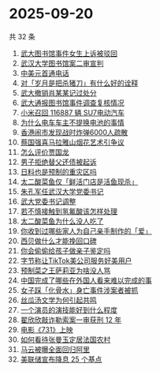 # 2025-09-20

共 32 条

<!-- BEGIN -->
<!-- 最后更新时间 Sat Sep 20 2025 22:16:49 GMT+0800 (China Standard Time) -->

1. [武大图书馆事件女生上诉被驳回](https://www.zhihu.com/search?q=%E6%AD%A6%E5%A4%A7%E5%9B%BE%E4%B9%A6%E9%A6%86%E4%BA%8B%E4%BB%B6%E5%A5%B3%E7%94%9F%E4%B8%8A%E8%AF%89%E8%A2%AB%E9%A9%B3%E5%9B%9E)
1. [武汉大学图书馆案二审宣判](https://www.zhihu.com/search?q=%E6%AD%A6%E6%B1%89%E5%A4%A7%E5%AD%A6%E5%9B%BE%E4%B9%A6%E9%A6%86%E6%A1%88%E4%BA%8C%E5%AE%A1%E5%AE%A3%E5%88%A4)
1. [中美元首通电话](https://www.zhihu.com/search?q=%E4%B8%AD%E7%BE%8E%E5%85%83%E9%A6%96%E9%80%9A%E7%94%B5%E8%AF%9D)
1. [对「岁月是把杀猪刀」有什么好的诠释](https://www.zhihu.com/search?q=%E5%AF%B9%E3%80%8C%E5%B2%81%E6%9C%88%E6%98%AF%E6%8A%8A%E6%9D%80%E7%8C%AA%E5%88%80%E3%80%8D%E6%9C%89%E4%BB%80%E4%B9%88%E5%A5%BD%E7%9A%84%E8%AF%A0%E9%87%8A)
1. [武大撤销肖某某记过处分](https://www.zhihu.com/search?q=%E6%AD%A6%E5%A4%A7%E6%92%A4%E9%94%80%E8%82%96%E6%9F%90%E6%9F%90%E8%AE%B0%E8%BF%87%E5%A4%84%E5%88%86)
1. [武大通报图书馆事件调查复核情况](https://www.zhihu.com/search?q=%E6%AD%A6%E5%A4%A7%E9%80%9A%E6%8A%A5%E5%9B%BE%E4%B9%A6%E9%A6%86%E4%BA%8B%E4%BB%B6%E8%B0%83%E6%9F%A5%E5%A4%8D%E6%A0%B8%E6%83%85%E5%86%B5)
1. [小米召回 116887 辆 SU7电动汽车](https://www.zhihu.com/search?q=%E5%B0%8F%E7%B1%B3%E5%8F%AC%E5%9B%9E%20116887%20%E8%BE%86%20SU7%E7%94%B5%E5%8A%A8%E6%B1%BD%E8%BD%A6)
1. [为什么电车车主不提换电池的事情](https://www.zhihu.com/search?q=%E4%B8%BA%E4%BB%80%E4%B9%88%E7%94%B5%E8%BD%A6%E8%BD%A6%E4%B8%BB%E4%B8%8D%E6%8F%90%E6%8D%A2%E7%94%B5%E6%B1%A0%E7%9A%84%E4%BA%8B%E6%83%85)
1. [香港闹市发现战时炸弹6000人疏散](https://www.zhihu.com/search?q=%E9%A6%99%E6%B8%AF%E9%97%B9%E5%B8%82%E5%8F%91%E7%8E%B0%E6%88%98%E6%97%B6%E7%82%B8%E5%BC%B96000%E4%BA%BA%E7%96%8F%E6%95%A3)
1. [蔡国强喜马拉雅山烟花艺术引争议](https://www.zhihu.com/search?q=%E8%94%A1%E5%9B%BD%E5%BC%BA%E5%96%9C%E9%A9%AC%E6%8B%89%E9%9B%85%E5%B1%B1%E7%83%9F%E8%8A%B1%E8%89%BA%E6%9C%AF%E5%BC%95%E4%BA%89%E8%AE%AE)
1. [怎么评价贾国龙](https://www.zhihu.com/search?q=%E6%80%8E%E4%B9%88%E8%AF%84%E4%BB%B7%E8%B4%BE%E5%9B%BD%E9%BE%99)
1. [男子拒绝替父还债被起诉](https://www.zhihu.com/search?q=%E7%94%B7%E5%AD%90%E6%8B%92%E7%BB%9D%E6%9B%BF%E7%88%B6%E8%BF%98%E5%80%BA%E8%A2%AB%E8%B5%B7%E8%AF%89)
1. [日料也是预制的重灾区吗](https://www.zhihu.com/search?q=%E6%97%A5%E6%96%99%E4%B9%9F%E6%98%AF%E9%A2%84%E5%88%B6%E7%9A%84%E9%87%8D%E7%81%BE%E5%8C%BA%E5%90%97)
1. [太二酸菜鱼仅「鲜活门店是活鱼现杀」](https://www.zhihu.com/search?q=%E5%A4%AA%E4%BA%8C%E9%85%B8%E8%8F%9C%E9%B1%BC%E4%BB%85%E3%80%8C%E9%B2%9C%E6%B4%BB%E9%97%A8%E5%BA%97%E6%98%AF%E6%B4%BB%E9%B1%BC%E7%8E%B0%E6%9D%80%E3%80%8D)
1. [朱孔军任武汉大学党委书记](https://www.zhihu.com/search?q=%E6%9C%B1%E5%AD%94%E5%86%9B%E4%BB%BB%E6%AD%A6%E6%B1%89%E5%A4%A7%E5%AD%A6%E5%85%9A%E5%A7%94%E4%B9%A6%E8%AE%B0)
1. [武大党委书记调整](https://www.zhihu.com/search?q=%E6%AD%A6%E5%A4%A7%E5%85%9A%E5%A7%94%E4%B9%A6%E8%AE%B0%E8%B0%83%E6%95%B4)
1. [若不慎接触到氢氟酸该怎样处理](https://www.zhihu.com/search?q=%E8%8B%A5%E4%B8%8D%E6%85%8E%E6%8E%A5%E8%A7%A6%E5%88%B0%E6%B0%A2%E6%B0%9F%E9%85%B8%E8%AF%A5%E6%80%8E%E6%A0%B7%E5%A4%84%E7%90%86)
1. [太二酸菜鱼为什么没人吃了](https://www.zhihu.com/search?q=%E5%A4%AA%E4%BA%8C%E9%85%B8%E8%8F%9C%E9%B1%BC%E4%B8%BA%E4%BB%80%E4%B9%88%E6%B2%A1%E4%BA%BA%E5%90%83%E4%BA%86)
1. [你收到过哪些家人为自己亲手制作的「爱」](https://www.zhihu.com/search?q=%E4%BD%A0%E6%94%B6%E5%88%B0%E8%BF%87%E5%93%AA%E4%BA%9B%E5%AE%B6%E4%BA%BA%E4%B8%BA%E8%87%AA%E5%B7%B1%E4%BA%B2%E6%89%8B%E5%88%B6%E4%BD%9C%E7%9A%84%E3%80%8C%E7%88%B1%E3%80%8D)
1. [西贝做什么才能挽回口碑](https://www.zhihu.com/search?q=%E8%A5%BF%E8%B4%9D%E5%81%9A%E4%BB%80%E4%B9%88%E6%89%8D%E8%83%BD%E6%8C%BD%E5%9B%9E%E5%8F%A3%E7%A2%91)
1. [你会偷偷给孩子做亲子鉴定吗](https://www.zhihu.com/search?q=%E4%BD%A0%E4%BC%9A%E5%81%B7%E5%81%B7%E7%BB%99%E5%AD%A9%E5%AD%90%E5%81%9A%E4%BA%B2%E5%AD%90%E9%89%B4%E5%AE%9A%E5%90%97)
1. [字节称让TikTok美公司服务好美用户](https://www.zhihu.com/search?q=%E5%AD%97%E8%8A%82%E7%A7%B0%E8%AE%A9TikTok%E7%BE%8E%E5%85%AC%E5%8F%B8%E6%9C%8D%E5%8A%A1%E5%A5%BD%E7%BE%8E%E7%94%A8%E6%88%B7)
1. [预制菜之王萨莉亚为啥没人骂](https://www.zhihu.com/search?q=%E9%A2%84%E5%88%B6%E8%8F%9C%E4%B9%8B%E7%8E%8B%E8%90%A8%E8%8E%89%E4%BA%9A%E4%B8%BA%E5%95%A5%E6%B2%A1%E4%BA%BA%E9%AA%82)
1. [中国完成了哪些在外国人看来难以完成的事](https://www.zhihu.com/search?q=%E4%B8%AD%E5%9B%BD%E5%AE%8C%E6%88%90%E4%BA%86%E5%93%AA%E4%BA%9B%E5%9C%A8%E5%A4%96%E5%9B%BD%E4%BA%BA%E7%9C%8B%E6%9D%A5%E9%9A%BE%E4%BB%A5%E5%AE%8C%E6%88%90%E7%9A%84%E4%BA%8B)
1. [女子踩「化骨水」身亡事件涉案者被抓](https://www.zhihu.com/search?q=%E5%A5%B3%E5%AD%90%E8%B8%A9%E3%80%8C%E5%8C%96%E9%AA%A8%E6%B0%B4%E3%80%8D%E8%BA%AB%E4%BA%A1%E4%BA%8B%E4%BB%B6%E6%B6%89%E6%A1%88%E8%80%85%E8%A2%AB%E6%8A%93)
1. [丝瓜汤文学为何引起共鸣](https://www.zhihu.com/search?q=%E4%B8%9D%E7%93%9C%E6%B1%A4%E6%96%87%E5%AD%A6%E4%B8%BA%E4%BD%95%E5%BC%95%E8%B5%B7%E5%85%B1%E9%B8%A3)
1. [一个演员的演技能好到什么程度](https://www.zhihu.com/search?q=%E4%B8%80%E4%B8%AA%E6%BC%94%E5%91%98%E7%9A%84%E6%BC%94%E6%8A%80%E8%83%BD%E5%A5%BD%E5%88%B0%E4%BB%80%E4%B9%88%E7%A8%8B%E5%BA%A6)
1. [翟欣欣敲诈勒索案一审获刑 12 年](https://www.zhihu.com/search?q=%E7%BF%9F%E6%AC%A3%E6%AC%A3%E6%95%B2%E8%AF%88%E5%8B%92%E7%B4%A2%E6%A1%88%E4%B8%80%E5%AE%A1%E8%8E%B7%E5%88%91%2012%20%E5%B9%B4)
1. [电影《731》上映](https://www.zhihu.com/search?q=%E7%94%B5%E5%BD%B1%E3%80%8A731%E3%80%8B%E4%B8%8A%E6%98%A0)
1. [如何看待张曼玉定居法国农村](https://www.zhihu.com/search?q=%E5%A6%82%E4%BD%95%E7%9C%8B%E5%BE%85%E5%BC%A0%E6%9B%BC%E7%8E%89%E5%AE%9A%E5%B1%85%E6%B3%95%E5%9B%BD%E5%86%9C%E6%9D%91)
1. [马云被曝全面回归阿里](https://www.zhihu.com/search?q=%E9%A9%AC%E4%BA%91%E8%A2%AB%E6%9B%9D%E5%85%A8%E9%9D%A2%E5%9B%9E%E5%BD%92%E9%98%BF%E9%87%8C)
1. [美联储宣布降息 25 个基点](https://www.zhihu.com/search?q=%E7%BE%8E%E8%81%94%E5%82%A8%E5%AE%A3%E5%B8%83%E9%99%8D%E6%81%AF%2025%20%E4%B8%AA%E5%9F%BA%E7%82%B9)

<!-- END -->
